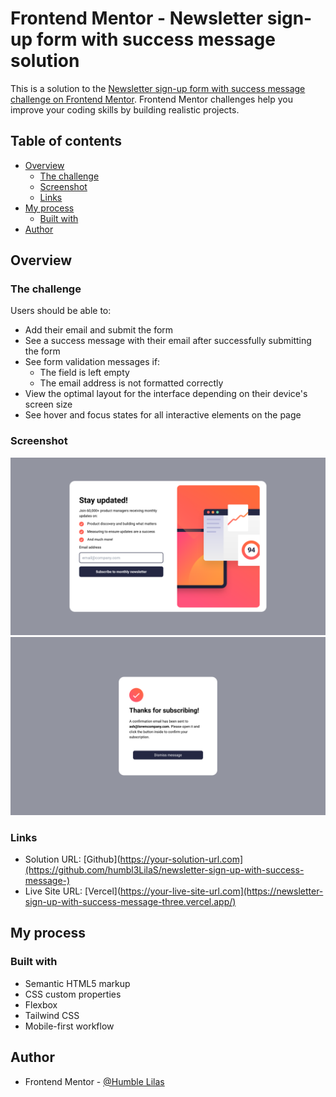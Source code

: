 # Frontend Mentor - Newsletter sign-up form with success message solution

This is a solution to the [Newsletter sign-up form with success message challenge on Frontend Mentor](https://www.frontendmentor.io/challenges/newsletter-signup-form-with-success-message-3FC1AZbNrv). Frontend Mentor challenges help you improve your coding skills by building realistic projects. 

## Table of contents

- [Overview](#overview)
  - [The challenge](#the-challenge)
  - [Screenshot](#screenshot)
  - [Links](#links)
- [My process](#my-process)
  - [Built with](#built-with)
- [Author](#author)



## Overview

### The challenge

Users should be able to:

- Add their email and submit the form
- See a success message with their email after successfully submitting the form
- See form validation messages if:
  - The field is left empty
  - The email address is not formatted correctly
- View the optimal layout for the interface depending on their device's screen size
- See hover and focus states for all interactive elements on the page

### Screenshot

![](./back.png)
![](./front.png)


### Links

- Solution URL: [Github](https://your-solution-url.com](https://github.com/humbl3LilaS/newsletter-sign-up-with-success-message-)
- Live Site URL: [Vercel](https://your-live-site-url.com](https://newsletter-sign-up-with-success-message-three.vercel.app/)

## My process

### Built with

- Semantic HTML5 markup
- CSS custom properties
- Flexbox
- Tailwind CSS
- Mobile-first workflow



## Author

- Frontend Mentor - [@Humble Lilas](https://www.frontendmentor.io/profile/humbl3lalis)
